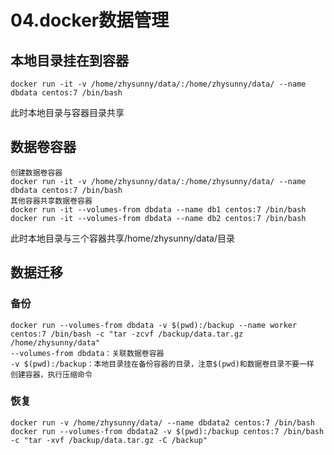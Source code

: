 # 04.docker数据管理

## 本地目录挂在到容器
```
docker run -it -v /home/zhysunny/data/:/home/zhysunny/data/ --name dbdata centos:7 /bin/bash
```
此时本地目录与容器目录共享

## 数据卷容器
```
创建数据卷容器
docker run -it -v /home/zhysunny/data/:/home/zhysunny/data/ --name dbdata centos:7 /bin/bash
其他容器共享数据卷容器
docker run -it --volumes-from dbdata --name db1 centos:7 /bin/bash
docker run -it --volumes-from dbdata --name db2 centos:7 /bin/bash
```
此时本地目录与三个容器共享/home/zhysunny/data/目录

## 数据迁移

### 备份
```
docker run --volumes-from dbdata -v $(pwd):/backup --name worker centos:7 /bin/bash -c "tar -zcvf /backup/data.tar.gz /home/zhysunny/data"
--volumes-from dbdata：关联数据卷容器
-v $(pwd):/backup：本地目录挂在备份容器的目录，注意$(pwd)和数据卷目录不要一样
创建容器，执行压缩命令
```

### 恢复
```
docker run -v /home/zhysunny/data/ --name dbdata2 centos:7 /bin/bash
docker run --volumes-from dbdata2 -v $(pwd):/backup centos:7 /bin/bash -c "tar -xvf /backup/data.tar.gz -C /backup"
```
